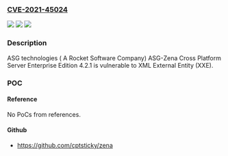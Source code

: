 ### [CVE-2021-45024](https://cve.mitre.org/cgi-bin/cvename.cgi?name=CVE-2021-45024)
![](https://img.shields.io/static/v1?label=Product&message=n%2Fa&color=blue)
![](https://img.shields.io/static/v1?label=Version&message=n%2Fa&color=blue)
![](https://img.shields.io/static/v1?label=Vulnerability&message=n%2Fa&color=brighgreen)

### Description

ASG technologies ( A Rocket Software Company) ASG-Zena Cross Platform Server Enterprise Edition 4.2.1 is vulnerable to XML External Entity (XXE).

### POC

#### Reference
No PoCs from references.

#### Github
- https://github.com/cptsticky/zena

